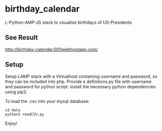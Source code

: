 # birthday_calendar
L-Python-AMP-JS stack to visualize birthdays of US-Presidents

## See Result
http://birthday-calendar.000webhostapp.com/


## Setup
Setup LAMP stack with a Virtualhost containing username and password, so they can be included into php.
Provide a definitions.py file with username and password for python script.
install the necessary python dependencies using pip3.

To load the .csv into your mysql database:
```
cd data
python3 readCSV.py
```
Enjoy!
